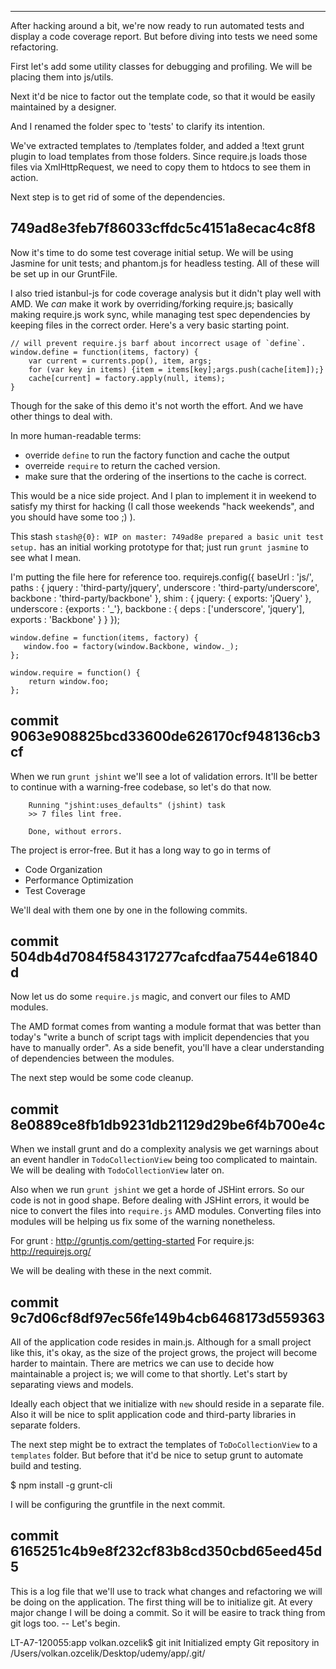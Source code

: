 --------------------------------------------------------------------------------

After hacking around a bit, we're now ready to run automated tests and
display a code coverage report. But before diving into tests we need some
refactoring.

First let's add some utility classes for debugging and profiling.
We will be placing them into js/utils.

Next it'd be nice to factor out the template code, so that it would be easily
maintained by a designer.

And I renamed the folder spec to 'tests' to clarify its intention.

We've extracted templates to /templates folder, and added a !text grunt plugin
to load templates from those folders. Since require.js loads those files via
XmlHttpRequest, we need to copy them to htdocs to see them in action.

Next step is to get rid of some of the dependencies.

749ad8e3feb7f86033cffdc5c4151a8ecac4c8f8
--------------------------------------------------------------------------------

Now it's time to do some test coverage initial setup.
We will be using Jasmine for unit tests; and phantom.js for headless testing.
All of these will be set up in our GruntFile.

I also tried istanbul-js for code coverage analysis but it didn't play well
with AMD. We *can* make it work by overriding/forking require.js; basically
making require.js work sync, while managing test spec dependencies by keeping
files in the correct order. Here's a very basic starting point.

    // will prevent require.js barf about incorrect usage of `define`.
    window.define = function(items, factory) {
        var current = currents.pop(), item, args;
        for (var key in items) {item = items[key];args.push(cache[item]);}
        cache[current] = factory.apply(null, items);
    }

Though for the sake of this demo it's not worth the effort.
And we have other things to deal with.

In more human-readable terms:

- override `define` to run the factory function and cache the output
- overreide `require` to return the cached version.
- make sure that the ordering of the insertions to the cache is correct.

This would be a nice side project. And I plan to implement it in weekend to
satisfy my thirst for hacking (I call those weekends "hack weekends", and
you should have some too ;) ).

This stash `stash@{0}: WIP on master: 749ad8e prepared a basic unit test setup.`
has an initial working prototype for that; just run `grunt jasmine` to see
what I mean.

I'm putting the file here for reference too.
    requirejs.config({
        baseUrl : 'js/',
        paths : {
            jquery     : 'third-party/jquery',
            underscore : 'third-party/underscore',
            backbone   : 'third-party/backbone'
        },
        shim : {
            jquery: {
                exports: 'jQuery'
            },
            underscore : {exports : '_'},
            backbone : {
                deps    : ['underscore', 'jquery'],
                exports : 'Backbone'
            }
        }
    });

    window.define = function(items, factory) {
       window.foo = factory(window.Backbone, window._);
    };

    window.require = function() {
        return window.foo;
    };

commit 9063e908825bcd33600de626170cf948136cb3cf
--------------------------------------------------------------------------------

When we run `grunt jshint` we'll see a lot of validation errors. It'll be
better to continue with a warning-free codebase, so let's do that now.

        Running "jshint:uses_defaults" (jshint) task
        >> 7 files lint free.

        Done, without errors.

The project is error-free. But it has a long way to go in terms of
- Code Organization
- Performance Optimization
- Test Coverage

We'll deal with them one by one in the following commits.

commit 504db4d7084f584317277cafcdfaa7544e61840d
--------------------------------------------------------------------------------

Now let us do some `require.js` magic, and convert our files to AMD modules.

The AMD format comes from wanting a module format that was better than today's
"write a bunch of script tags with implicit dependencies that you have to
manually order". As a side benefit, you'll have a clear understanding of
dependencies between the modules.

The next step would be some code cleanup.

commit 8e0889ce8fb1db9231db21129d29be6f4b700e4c
--------------------------------------------------------------------------------
When we install grunt and do a complexity analysis we get warnings about an
event handler in `TodoCollectionView` being too complicated to maintain.
We will be dealing with `TodoCollectionView` later on.

Also when we run `grunt jshint` we get a horde of JSHint errors.
So our code is not in good shape. Before dealing with JSHint errors, it would
be nice to convert the files into `require.js` AMD modules. Converting files
into modules will be helping us fix some of the warning nonetheless.

For grunt     : <http://gruntjs.com/getting-started>
For require.js: <http://requirejs.org/>

We will be dealing with these in the next commit.

commit 9c7d06cf8df97ec56fe149b4cb6468173d559363
--------------------------------------------------------------------------------
All of the application code resides in main.js.
Although for a small project like this, it's okay, as the size of the project
grows, the project will become harder to maintain. There are metrics we can
use to decide how maintainable a project is; we will come to that shortly.
Let's start by separating views and models.

Ideally each object that we initialize with `new` should reside in a separate
file. Also it will be nice to split application code and third-party libraries
in separate folders.

The next step might be to extract the templates of `ToDoCollectionView` to a
`templates` folder. But before that it'd be nice to setup grunt to automate
build and testing.

$ npm install -g grunt-cli

I will be configuring the gruntfile in the next commit.

commit 6165251c4b9e8f232cf83b8cd350cbd65eed45d5
--------------------------------------------------------------------------------
This is a log file that we'll use to track what changes and refactoring we
will be doing on the application. The first thing will be to initialize git.
At every major change I will be doing a commit. So it will be easire to track
thing from git logs too. -- Let's begin.

LT-A7-120055:app volkan.ozcelik$ git init
Initialized empty Git repository in /Users/volkan.ozcelik/Desktop/udemy/app/.git/
